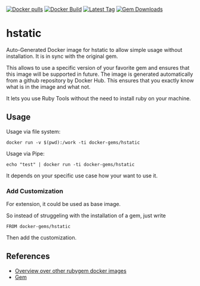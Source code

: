 [![Docker pulls](https://img.shields.io/docker/pulls/rubygem/hstatic.svg)](https://hub.docker.com/r/rubygem/hstatic/)
[![Docker Build](https://img.shields.io/docker/automated/rubygem/hstatic.svg)](https://hub.docker.com/r/rubygem/hstatic/)
[![Latest Tag](https://img.shields.io/github/tag/docker-rubygem/hstatic.svg)](https://hub.docker.com/r/rubygem/hstatic/)
[![Gem Downloads](https://img.shields.io/gem/dt/hstatic.svg)](https://rubygems.org/gems/hstatic/)
# hstatic

Auto-Generated Docker image for hstatic to allow simple usage without installation.
It is in sync with the original gem.

This allows to use a specific version of your favorite gem and ensures that this image will be supported in future.
The image is generated automatically from a github repository by Docker Hub.
This ensures that you exactly know what is in the image and what not.

It lets you use Ruby Tools without the need to install ruby on your machine.

## Usage

Usage via file system:

`docker run -v $(pwd):/work -ti docker-gems/hstatic`

Usage via Pipe:

`echo "test" | docker run -ti docker-gems/hstatic`

It depends on your specific use case how your want to use it.

### Add Customization

For extension, it could be used as base image.

So instead of struggeling with the installation of a gem, just write

`FROM docker-gems/hstatic`

Then add the customization.

## References

 - [Overview over other rubygem docker images](https://github.com/thinkbot/docker-rubygem)
 - [Gem](https://rubygems.org/gems/hstatic/)
